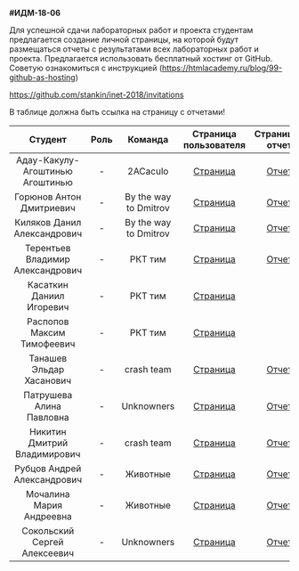 **#ИДМ-18-06**

Для успешной сдачи лабораторных работ и проекта студентам предлагается создание личной страницы, на которой будут размещаться отчеты с результатами всех лабораторных работ и проекта.
Предлагается использовать бесплатный хостинг от GitHub. Советую ознакомиться с инструкцией (https://htmlacademy.ru/blog/99-github-as-hosting)

https://github.com/stankin/inet-2018/invitations

В таблице должна быть ссылка на страницу с отчетами!


| Студент | Роль | Команда | Страница пользователя | Страница-отчет | Проект | Модуль 1 | Модуль 2 |
| :---:   | :-:  |   :-:   |   :-:    |  :-: |  :-:   |    :-:   |   :-:    |
| Адау-Какулу-Агоштинью Агоштинью | -  | 2ACaculo | [Страница](https://github.com/adcmadacarlos70) | [Отчет](https://adcmadacarlos70.github.io/index1.html) |[Проект](https://adcmadacarlos70.github.io/index.html) | 35 (с опозданием) | 40 |
| Горюнов Антон Дмитриевич | -  | By the way to Dmitrov | [Страница](https://github.com/gerafko/) | [Отчет](https://gerafko.github.io/) | [Проект](https://github.com/gerafko/Rails-Project) | 43 | - |
| Киляков Данил Александрович | -  | By the way to Dmitrov | [Страница](https://github.com/DanilKilyakov) | [Отчет](https://danilkilyakov.github.io/) | [Проект](https://github.com/gerafko/Rails-Project) | 50 | - |
| Терентьев Владимир Александрович | -  | РКТ тим | [Страница](https://github.com/vlaterz) | [Отчет](https://vlaterz.github.io) | [Проект](-) | 40 | - |
| Касаткин Даниил Игоревич | -  | РКТ тим | [Страница](https://github.com/MajorLabrador) | | [Проект](-) | - | - |
| Распопов Максим Тимофеевич | -  | РКТ тим | [Страница](https://github.com/Maxim-Raspopov) | | [Проект](-) | - | - |
| Танашев Эльдар Хасанович | -  | crash team | [Страница](https://github.com/Adyga07) |[Отчет](https://adyga07.github.io/) | [Проект](https://adyga07.github.io/) | 35 (с опозданием) | 40 |
| Патрушева Алина Павловна | -  | Unknowners | [Страница](https://github.com/realoveola) | [Отчет](https://realoveola.github.io) | [Проект](https://realoveola.github.io/Othello/index.html) | 43 | 45 |
| Никитин Дмитрий Владимирович | -  | crash team | [Страница](https://github.com/nikityane) | [Отчет](https://nikityane.github.io/) | [Проект](https://nikityane.github.io/) | 40 | 50 |
| Рубцов Андрей Александрович | -  | Животные | [Страница](https://github.com/lokvest) | [Отчет](https://lokvest.github.io/index.html) | [Проект](https://lokvest.github.io/MagicMath/) | 50 | 50 |
| Мочалина Мария Андреевна | - | Животные | [Страница](https://github.com/MaryReb) | [Отчет](https://maryreb.github.io/mochalina.github.io/index.html) | [Проект](https://lokvest.github.io/MagicMath/) | 50 | 50 |
| Сокольский Сергей Алексеевич | - | Unknowners | [Страница](https://github.com/Simlus) | [Отчет](https://simlus.github.io/)| [Проект](https://realoveola.github.io/Othello/index.html) | 35 (с опозданием) | 40 |
